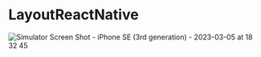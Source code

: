 # LayoutReactNative
![Simulator Screen Shot - iPhone SE (3rd generation) - 2023-03-05 at 18 32 45](https://user-images.githubusercontent.com/94032192/222957982-a8126633-d9b0-40bc-9d5d-b5ebba49dc78.png)
